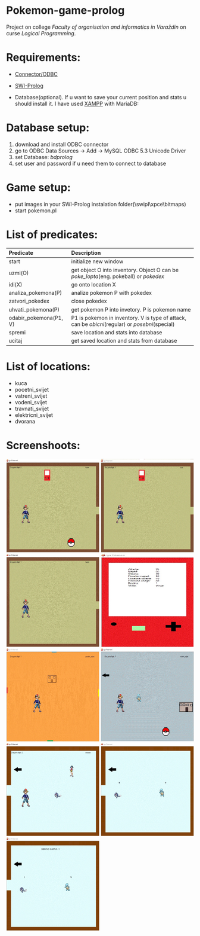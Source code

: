 # Pokemon-game-prolog
  Project on college *Faculty of organisation and informatics in Varaždin* on curse *Logical Programming*.

# Requirements:

  - [Connector/ODBC](http://dev.mysql.com/downloads/connector/odbc/) 
  
  - [SWI-Prolog](http://www.swi-prolog.org/)
  
  - Database(optional). If u want to save your current position and stats u should install it. I have used [XAMPP](https://www.apachefriends.org/index.html) with MariaDB:        
 
# Database setup:
  1. download and install ODBC connector
  2. go to ODBC Data Sources -> Add -> MySQL ODBC 5.3 Unicode Driver
  3. set Database: *bdprolog* 
  4. set user and password if u need them to connect to database
  

# Game setup:
 - put images in your SWI-Prolog instalation folder(\swipl\xpce\bitmaps)
 - start pokemon.pl

# List of predicates: 
| Predicate | Description |
| :-------- | :---------- |
| start | initialize new window |
| uzmi(O) | get object O into inventory. Object O can be *poke_lopta*(eng. pokeball) or *pokedex* |
| idi(X) | go onto location X |
| analiza_pokemona(P) | analize pokemon P with pokedex |
| zatvori_pokedex | close pokedex |
| uhvati_pokemona(P) | get pokemon P into invetory. P is pokemon name |
| odabir_pokemona(P1, V) | P1 is pokemon in inventory. V is type of attack, can be *obicni*(regular) or *posebni*(special) |
| spremi | save location and stats into database |
| ucitaj | get saved location and stats from database |

# List of locations:
  - kuca
  - pocetni_svijet
  - vatreni_svijet
  - vodeni_svijet
  - travnati_svijet
  - elektricni_svijet
  - dvorana
  
 # Screenshoots:
 <p float="left">
  <img src="https://github.com/filip2893/Pokemon-game-prolog/blob/master/screenshoots/1.jpg" alt="alt text" width="250" height="250">
  <img src="https://github.com/filip2893/Pokemon-game-prolog/blob/master/screenshoots/2.jpg" alt="alt text" width="250" height="250">
  <img src="https://github.com/filip2893/Pokemon-game-prolog/blob/master/screenshoots/3.jpg" alt="alt text" width="250" height="250">
  <img src="https://github.com/filip2893/Pokemon-game-prolog/blob/master/screenshoots/4.jpg" alt="alt text" width="250" height="250">
  <img src="https://github.com/filip2893/Pokemon-game-prolog/blob/master/screenshoots/5.jpg" alt="alt text" width="250" height="250">
  <img src="https://github.com/filip2893/Pokemon-game-prolog/blob/master/screenshoots/5_1.jpg" alt="alt text" width="250" height="250"> 
  <img src="https://github.com/filip2893/Pokemon-game-prolog/blob/master/screenshoots/5_2.jpg" alt="alt text" width="250" height="250">
  <img src="https://github.com/filip2893/Pokemon-game-prolog/blob/master/screenshoots/6.jpg" alt="alt text" width="250" height="250">
  <img src="https://github.com/filip2893/Pokemon-game-prolog/blob/master/screenshoots/7.jpg" alt="alt text" width="250" height="250">
  </p>
